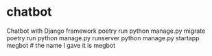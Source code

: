 # chatbot
Chatbot with Django framework
poetry run python manage.py migrate
poetry run python manage.py runserver
python manage.py startapp megbot # the name I gave it is megbot